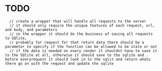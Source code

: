 # TODO

      // create a wrapper that will handle all requests to the server
      // it should only require the unique features of each request, url, and body, and parameters
      // in the wrapper it should do the business of saving all requests to SQlite,
      // probably for request for that return data there should be a parameter to specify if the function can be allowed to be stale or not
      // if the data is needed on every render it shouldnt have to save it to the SQlite at all, otherwise it should save to the sqlite and . before everyrequest it should look in to the sqlit and return whats there go on with the request and update the sqlite
